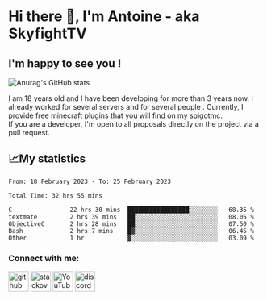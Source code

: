 # Hi there 👋, I'm Antoine - aka SkyfightTV
## I'm happy to see you !
![Anurag's GitHub stats](https://github-readme-stats.vercel.app/api?username=SKyfightTV&show_icons=true&theme=dark&count_private=true&)

I am 18 years old and I have been developing for more than 3 years now. I already worked for several servers and for several people . Currently, I provide free minecraft plugins that you will find on my spigotmc.<br>
If you are a developer, I'm open to all proposals directly on the project via a pull request.

## 📈My statistics
<!--START_SECTION:waka-->

```text
From: 18 February 2023 - To: 25 February 2023

Total Time: 32 hrs 55 mins

C                22 hrs 30 mins  █████████████████░░░░░░░░   68.35 %
textmate         2 hrs 39 mins   ██░░░░░░░░░░░░░░░░░░░░░░░   08.05 %
ObjectiveC       2 hrs 28 mins   ██░░░░░░░░░░░░░░░░░░░░░░░   07.50 %
Bash             2 hrs 7 mins    █▓░░░░░░░░░░░░░░░░░░░░░░░   06.45 %
Other            1 hr            ▓░░░░░░░░░░░░░░░░░░░░░░░░   03.09 %
```

<!--END_SECTION:waka-->

### Connect with me:

[<img src='https://cdn.jsdelivr.net/npm/simple-icons@3.0.1/icons/github.svg' alt='github' height='40'>](https://github.com/SkyfightTV)  [<img src='https://cdn.jsdelivr.net/npm/simple-icons@3.0.1/icons/stackoverflow.svg' alt='stackoverflow' height='40'>](https://stackoverflow.com/users/16952856)  [<img src='https://cdn.jsdelivr.net/npm/simple-icons@3.0.1/icons/youtube.svg' alt='YouTube' height='40'>](https://www.youtube.com/channel/UCjzzQNjlBr-AZ5j1A8lMMKw)  [<img src='https://cdn.jsdelivr.net/npm/simple-icons@3.0.1/icons/discord.svg' alt='discord' height='40'>](https://discord.gg/u8yzVac)  
